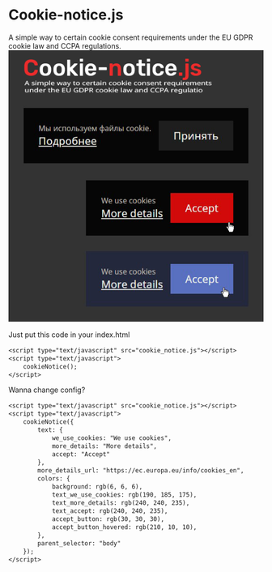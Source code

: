 # Cookie-notice.js

A simple way to certain cookie consent requirements under the EU GDPR cookie law and CCPA regulations.
![Banner](cookie_notice.png)  
  
Just put this code in your index.html
```
<script type="text/javascript" src="cookie_notice.js"></script>
<script type="text/javascript">
	cookieNotice();
</script>
```
  
  
Wanna change config?
```
<script type="text/javascript" src="cookie_notice.js"></script>
<script type="text/javascript">
	cookieNotice({
		text: {
			we_use_cookies: "We use cookies",
			more_details: "More details",
			accept: "Accept"
		},
		more_details_url: "https://ec.europa.eu/info/cookies_en",
		colors: {
			background: rgb(6, 6, 6),
			text_we_use_cookies: rgb(190, 185, 175),
			text_more_details: rgb(240, 240, 235),
			text_accept: rgb(240, 240, 235),
			accept_button: rgb(30, 30, 30),
			accept_button_hovered: rgb(210, 10, 10),
		},
		parent_selector: "body"
	});
</script>
```

